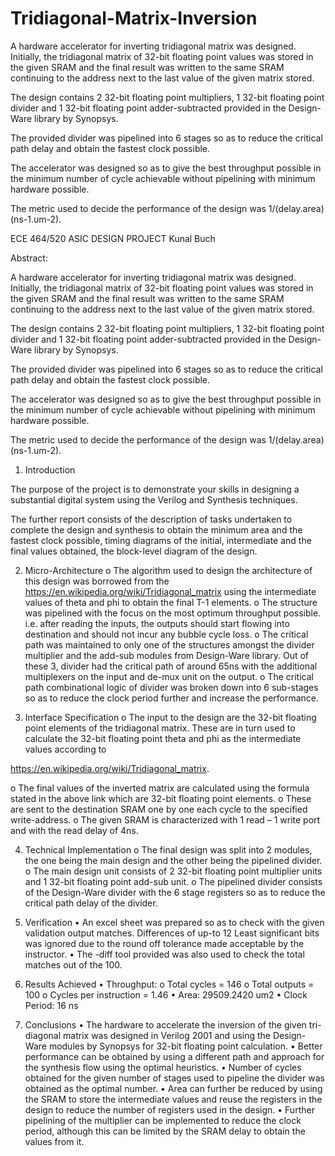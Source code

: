 # Tridiagonal-Matrix-Inversion

A hardware accelerator for inverting tridiagonal matrix was designed. Initially, the tridiagonal matrix of 32-bit floating point values was stored in the given SRAM and the final result was written to the same SRAM continuing to the address next to the last value of the given matrix stored. 

The design contains 2 32-bit floating point multipliers, 1 32-bit floating point divider and 1 32-bit floating point adder-subtracted provided in the Design-Ware library by Synopsys.

The provided divider was pipelined into 6 stages so as to reduce the critical path delay and obtain the fastest clock possible.

The accelerator was designed so as to give the best throughput possible in the minimum number of cycle achievable without pipelining with minimum hardware possible.

The metric used to decide the performance of the design was 1/(delay.area) (ns-1.um-2).

 
ECE 464/520 ASIC DESIGN PROJECT
Kunal Buch

Abstract:

A hardware accelerator for inverting tridiagonal matrix was designed. Initially, the tridiagonal matrix of 32-bit floating point values was stored in the given SRAM and the final result was written to the same SRAM continuing to the address next to the last value of the given matrix stored. 

The design contains 2 32-bit floating point multipliers, 1 32-bit floating point divider and 1 32-bit floating point adder-subtracted provided in the Design-Ware library by Synopsys.

The provided divider was pipelined into 6 stages so as to reduce the critical path delay and obtain the fastest clock possible.

The accelerator was designed so as to give the best throughput possible in the minimum number of cycle achievable without pipelining with minimum hardware possible.

The metric used to decide the performance of the design was 1/(delay.area) (ns-1.um-2).


1. Introduction

The purpose of the project is to demonstrate your skills in designing a substantial digital system using the Verilog and Synthesis techniques.

The further report consists of the description of tasks undertaken to complete the design and synthesis to obtain the minimum area and the fastest clock possible, timing diagrams of the initial, intermediate and the final values obtained, the block-level diagram of the design.

2. Micro-Architecture
o	The algorithm used to design the architecture of this design was borrowed from the https://en.wikipedia.org/wiki/Tridiagonal_matrix using the intermediate values of theta and phi to obtain the final T-1 elements.
o	The structure was pipelined with the focus on the most optimum throughput possible. i.e. after reading the inputs, the outputs should start flowing into destination and should not incur any bubble cycle loss.
o	The critical path was maintained to only one of the structures amongst the divider multiplier and the add-sub modules from Design-Ware library. Out of these 3, divider had the critical path of around 65ns with the additional multiplexers on the input and de-mux unit on the output.
o	The critical path combinational logic of divider was broken down into 6 sub-stages so as to reduce the clock period further and increase the performance.

3. Interface Specification
o	The input to the design are the 32-bit floating point elements of the tridiagonal matrix. These are in turn used to calculate the 32-bit floating point theta and phi as the intermediate values according to

 https://en.wikipedia.org/wiki/Tridiagonal_matrix.

o	The final values of the inverted matrix are calculated using the formula stated in the above link which are 32-bit floating point elements.
o	These are sent to the destination SRAM one by one each cycle to the specified write-address.
o	The given SRAM is characterized with 1 read – 1 write port and with the read delay of 4ns.

4. Technical Implementation
o	The final design was split into 2 modules, the one being the main design and the other being the pipelined divider.
o	The main design unit consists of 2 32-bit floating point multiplier units and 1 32-bit floating point add-sub unit.
o	The pipelined divider consists of the Design-Ware divider with the 6 stage registers so as to reduce the critical path delay of the divider.

5. Verification
•	An excel sheet was prepared so as to check with the given validation output matches. Differences of up-to 12 Least significant bits was ignored due to the round off tolerance made acceptable by the instructor.
•	The -diff tool provided was also used to check the total matches out of the 100.

6. Results Achieved
•	Throughput: 
o	Total cycles = 146
o	Total outputs = 100
o	Cycles per instruction = 1.46
•	Area: 29509.2420 um2
•	Clock Period: 16 ns

7. Conclusions
•	The hardware to accelerate the inversion of the given tri-diagonal matrix was designed in Verilog 2001 and using the Design-Ware modules by Synopsys for 32-bit floating point calculation.
•	Better performance can be obtained by using a different path and approach for the synthesis flow using the optimal heuristics.
•	Number of cycles obtained for the given number of stages used to pipeline the divider was obtained as the optimal number.
•	Area can further be reduced by using the SRAM to store the intermediate values and reuse the registers in the design to reduce the number of registers used in the design.
•	Further pipelining of the multiplier can be implemented to reduce the clock period, although this can be limited by the SRAM delay to obtain the values from it.

